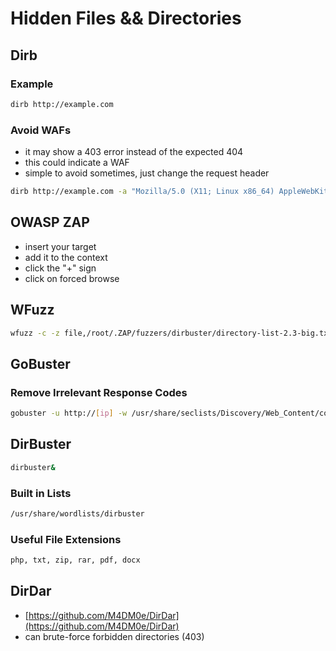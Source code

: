 # Hidden Files && Directories

## Dirb

### Example

```bash
dirb http://example.com
```

### Avoid WAFs

* it may show a 403 error instead of the expected 404
* this could indicate a WAF
* simple to avoid sometimes, just change the request header

```bash
dirb http://example.com -a "Mozilla/5.0 (X11; Linux x86_64) AppleWebKit/537.36 (KHTML, like Gecko) Chrome/51.0.2704.106 Safari/537.36"
```

## OWASP ZAP

* insert your target
* add it to the context
* click the "+" sign
* click on forced browse

## WFuzz

```bash
wfuzz -c -z file,/root/.ZAP/fuzzers/dirbuster/directory-list-2.3-big.txt --sc 200 http://pegasus.dev:8080/FUZZ.php
```

## GoBuster

### Remove Irrelevant Response Codes

```bash
gobuster -u http://[ip] -w /usr/share/seclists/Discovery/Web_Content/common.txt -s '200,204,301,302,307,403,500' -e
```

## DirBuster

```bash
dirbuster&
```

### Built in Lists

```bash
/usr/share/wordlists/dirbuster
```

### Useful File Extensions

```bash
php, txt, zip, rar, pdf, docx
```

## DirDar

* [https://github.com/M4DM0e/DirDar](https://github.com/M4DM0e/DirDar)
* can brute-force forbidden directories (403)
